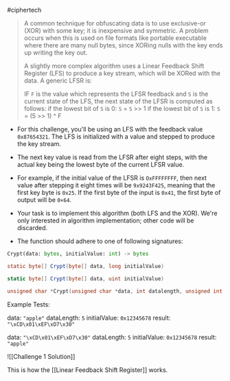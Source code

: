#ciphertech 
> A common technique for obfuscating data is to use exclusive-or (XOR) with some key; it is inexpensive and symmetric. A problem occurs when this is used on file formats like portable executable where there are many null bytes, since XORing nulls with the key ends up writing the key out.
> 
> A slightly more complex algorithm uses a Linear Feedback Shift Register (LFS) to produce a key stream, which will be XORed with the data. A generic LFSR is:
> 
> IF `F` is the value which represents the LFSR feedback and `S` is the current state of the LFS, the next state of the LFSR is computed as follows:
	if the lowest bit of `S` is 0: `S` = `S` >> 1 if the lowest bit of `S` is 1: `S` = (5 >> 1) ^ F
	
- For this challenge, you'll be using an LFS with the feedback value `0x87654321`. The LFS is initialized with a value and stepped to produce the key stream.
- The next key value is read from the LFSR after eight steps, with the actual key being the lowest byte of the current LFSR value.

- For example, if the initial value of the LFSR is `OxFFFFFFFF`, then next value after stepping it eight times will be `9x9243F425`, meaning that the first key byte is `0x25`. If the first byte of the input is `0x41`, the first byte of output will be `0×64`.

- Your task is to implement this algorithm (both LFS and the XOR). We're only interested in algorithm implementation; other code will be discarded.

- The function should adhere to one of following signatures:
```Python
Crypt(data: bytes, initialValue: int) -> bytes
```

```Java
static byte[] Crypt(byte[] data, long initialValue)
```

```csharp
static byte[] Crypt(byte[] data, uint initialValue)
```

```cpp
unsigned char *Crypt(unsigned char *data, int datalength, unsigned int initialValue)
```

Example Tests:

data: `"apple"`
dataLength: `5`
initialValue: `0x12345678`
result: `"\xCD\x01\xEF\xD7\x30"`

data: `"\xCD\x01\xEF\xD7\x30"`
dataLength: `5`
initialValue: `0x12345678`
result: `"apple"`

![[Challenge 1 Solution]]

This is how the [[Linear Feedback Shift Register]] works.